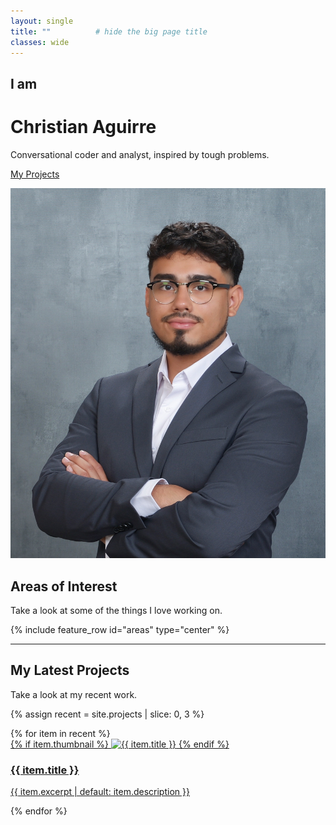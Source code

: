```yaml
---
layout: single
title: ""          # hide the big page title
classes: wide
---
```


<div class="intro-wrap">
  <div class="intro-left">
    <h2>I am</h2>
    <h1>Christian Aguirre</h1>
    <p>Conversational coder and analyst, inspired by tough problems.</p>
    <p><a class="btn btn--primary" href="/projects/">My Projects</a></p>
  </div>
  <div class="intro-right">
    <img src="/assets/images/headshot.jpg" alt="Christian Aguirre" class="hero-avatar">
  </div>
</div>

## Areas of Interest
<p class="subtitle">Take a look at some of the things I love working on.</p>

{% include feature_row id="areas" type="center" %}

---

## My Latest Projects
<p class="subtitle">Take a look at my recent work.</p>

{% assign recent = site.projects | slice: 0, 3 %}
<div class="cards">
  {% for item in recent %}
    <article class="card">
      <a href="{{ item.url | relative_url }}">
        {% if item.thumbnail %}
          <img src="{{ item.thumbnail | relative_url }}" alt="{{ item.title }}">
        {% endif %}
        <h3>{{ item.title }}</h3>
        <p>{{ item.excerpt | default: item.description }}</p>
      </a>
    </article>
  {% endfor %}
</div>

